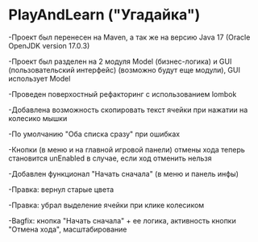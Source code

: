 # PlayAndLearn ("Угадайка")

-Проект был перенесен на Maven, а так же на версию Java 17 (Oracle OpenJDK version 17.0.3)

-Проект был разделен на 2 модуля Model (бизнес-логика) и GUI (пользовательский интерфейс) (возможно будут еще модули), GUI использует Model

-Проведен поверхостный рефакторинг с использованием lombok

-Добавлена возможность скопировать текст ячейки при нажатии на колесико мышки

-По умолчанию "Оба списка сразу" при ошибках

-Кнопки (в меню и на главной игровой панели) отмены хода теперь становится unEnabled в случае, если ход отменить нельзя

-Добавлен функционал "Начать сначала" (в меню и панель инфы)

-Правка: вернул старые цвета

-Правка: убрал выделение ячейки при клике колесиком

-Bagfix: кнопка "Начать сначала" + ее логика, активность кнопки "Отмена хода", масштабирование
